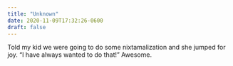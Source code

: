 ```yaml
---
title: "Unknown"
date: 2020-11-09T17:32:26-0600
draft: false
---
```


Told my kid we were going to do some nixtamalization and she jumped for joy. “I have always wanted to do that!”
Awesome.
